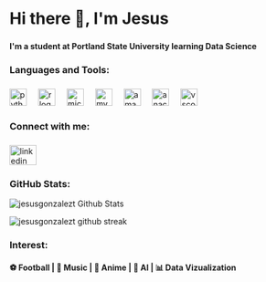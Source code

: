 <h1 align="left">Hi there 👋, I'm Jesus</h1>

###

<h4 align="left">I'm a student at Portland State University learning Data Science</h4>

###

<h3 align="left">Languages and Tools:</h3>

###

<div align="left">
  <img src="https://cdn.jsdelivr.net/gh/devicons/devicon/icons/python/python-original.svg" height="30" alt="python logo"  />
  <img width="12" />
  <img src="https://cdn.jsdelivr.net/gh/devicons/devicon/icons/r/r-original.svg" height="30" alt="r logo"  />
  <img width="12" />
  <img src="https://cdn.simpleicons.org/microsoftsqlserver/CC2927" height="30" alt="microsoftsqlserver logo"  />
  <img width="12" />
  <img src="https://cdn.jsdelivr.net/gh/devicons/devicon/icons/mysql/mysql-original.svg" height="30" alt="mysql logo"  />
  <img width="12" />
  <img src="https://cdn.jsdelivr.net/gh/devicons/devicon/icons/amazonwebservices/amazonwebservices-original.svg" height="30" alt="amazonwebservices logo"  />
  <img width="12" />
  <img src="https://cdn.jsdelivr.net/gh/devicons/devicon/icons/anaconda/anaconda-original.svg" height="30" alt="anaconda logo"  />
  <img width="12" />
  <img src="https://cdn.jsdelivr.net/gh/devicons/devicon/icons/vscode/vscode-original.svg" height="30" alt="vscode logo"  />
</div>

###

<h3 align="left">Connect with me:</h3>

###

<div align="left">
  <a href="www.linkedin.com/in/jesus-gonzalez-tronco/" target="_blank">
    <img src="https://raw.githubusercontent.com/maurodesouza/profile-readme-generator/master/src/assets/icons/social/linkedin/default.svg" width="47" height="35" alt="linkedin logo"  />
  </a>
</div>

###

### GitHub Stats:
![jesusgonzalezt Github Stats](https://github-readme-stats-git-masterrstaa-rickstaa.vercel.app/api?username=jesusgonzalezt&show_icons=true&theme=swift&count_private=true&include_all_commits=true)

![jesusgonzalezt github streak](https://github-readme-streak-stats.herokuapp.com/?user=jesusgonzalezt&theme=swift&include_all_commits=true&count_private=true)


### Interest:

<h4 align="left">⚽️ Football | 🎵 Music | 🍥 Anime | 🤖 AI | 📊 Data Vizualization</h4>



